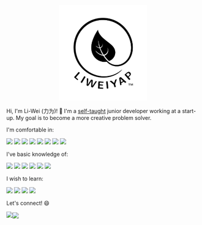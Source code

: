 <p align="center">
  <img height="250" src="https://github.com/liweiyap/liweiyap/blob/master/logo-black-background-white-bigger.png">
</p>

Hi, I'm Li-Wei (力为)! :wave: I'm a [self-taught](https://www.quora.com/What-does-it-mean-to-be-a-self-taught-programmer#:~:text=It%20means%20that%20you%20did%20not%20go%20to%20college%20for%20Computer%20Science.&text=However%2C%20whether%20you%20are%20a,taught%20to%20you%20in%20school.) junior developer working at a start-up. My goal is to become a more creative problem solver.

I'm comfortable in:
<p float="left">
  <a href="https://en.cppreference.com/w/"><img src="https://cdn.jsdelivr.net/npm/simple-icons@3.1.0/icons/cplusplus.svg" height="40"/></a>
  <a href="https://cmake.org/"><img src="https://cdn.jsdelivr.net/npm/simple-icons@3.1.0/icons/cmake.svg" height="40"/></a>
  <a href="https://www.qt.io/"><img src="https://cdn.jsdelivr.net/npm/simple-icons@3.1.0/icons/qt.svg" height="40"/></a>
  <a href="https://www.python.org/"><img src="https://cdn.jsdelivr.net/npm/simple-icons@3.1.0/icons/python.svg" height="40"/></a>
  <a href="https://www.gnu.org/software/bash/"><img src="https://cdn.jsdelivr.net/npm/simple-icons@3.1.0/icons/gnubash.svg" height="40"/></a>
  <a href="https://www.r-project.org/"><img src="https://cdn.jsdelivr.net/npm/simple-icons@3.1.0/icons/r.svg" height="40"/></a>
  <a href="https://uk.mathworks.com/products/matlab.html"><img src="https://cdn.jsdelivr.net/npm/simple-icons@3.1.0/icons/mathworks.svg" height="40"/></a>
  <a href="https://www.linux.org/"><img src="https://cdn.jsdelivr.net/npm/simple-icons@3.1.0/icons/linux.svg" height="40"/></a>
</p>

I've basic knowledge of:
<p float="left">
  <a href="https://www.raspberrypi.org/"><img src="https://cdn.jsdelivr.net/npm/simple-icons@3.1.0/icons/raspberrypi.svg" height="40"/></a>
  <a href="https://www.w3.org/Style/CSS/"><img src="https://cdn.jsdelivr.net/npm/simple-icons@3.1.0/icons/css3.svg" height="40"/></a>
  <a href="https://jekyllrb.com/"><img src="https://cdn.jsdelivr.net/npm/simple-icons@3.1.0/icons/jekyll.svg" height="40"/></a>
  <a href="https://www.mysql.com/"><img src="https://cdn.jsdelivr.net/npm/simple-icons@3.1.0/icons/mysql.svg" height="40"/></a>
  <a href="https://inkscape.org/"><img src="https://cdn.jsdelivr.net/npm/simple-icons@3.1.0/icons/inkscape.svg" height="40"/></a>
  <a href="https://www.latex-project.org/"><img src="https://cdn.jsdelivr.net/npm/simple-icons@3.1.0/icons/latex.svg" height="40"/></a>
</p>

I wish to learn:
<p float="left">
  <a href="https://swift.org/"><img src="https://cdn.jsdelivr.net/npm/simple-icons@3.1.0/icons/swift.svg" height="40"/></a>
  <a href="https://www.java.com/en/"><img src="https://cdn.jsdelivr.net/npm/simple-icons@3.1.0/icons/java.svg" height="40"/></a>
  <a href="https://en.wikipedia.org/wiki/JavaScript"><img src="https://cdn.jsdelivr.net/npm/simple-icons@3.1.0/icons/javascript.svg" height="40"/></a>
  <a href="https://developer.android.com/studio"><img src="https://cdn.jsdelivr.net/npm/simple-icons@3.1.0/icons/androidstudio.svg" height="40"/></a>
</p>

Let's connect! :smile:
<p float="left">
  <a href="mailto:liweiyap@gmail.com"><img align="left" height="40" src="https://cdn.jsdelivr.net/npm/simple-icons@v3/icons/gmail.svg"/></a>
  <a href="https://www.linkedin.com/in/liweiyap/"><img align="center" height="40" src="https://cdn.jsdelivr.net/npm/simple-icons@v3/icons/linkedin.svg"/></a>
</p>
